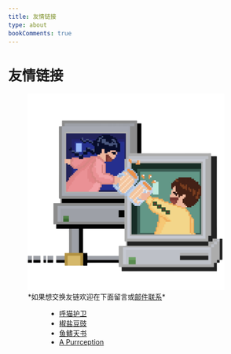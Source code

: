 ```yaml
---
title: 友情链接
type: about
bookComments: true
---
```


# 友情链接

<figure>
    <img width="400px" height="400px" src="images/cheers.png">
    <figcaption> *如果想交换友链欢迎在下面留言或<a href="https://tr.ee/aavbYykNnV" target="_blank">邮件联系</a>* </figcaption>
<figure>

- <a href="https://qingshanbadass.notion.site/qingshanbadass/e3d519283a9f4412acc1d174ec94e30d" target="_blank">呼猫护卫</a>
- <a href="https://blog.douchi.space/" target="_blank">椒盐豆豉</a>
- <a href="https://inifinitefin.substack.com/" target="_blank">鱼鳍天书</a>
- <a href="https://tortie.vercel.app/" target="_blank">A Purrception</a>